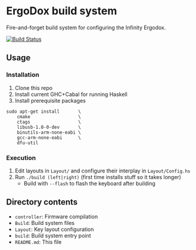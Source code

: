 ErgoDox build system
====================

Fire-and-forget build system for configuring the Infinity Ergodox.

[![Build Status](https://travis-ci.org/quchen/ErgoDox.svg?branch=master)](https://travis-ci.org/quchen/ErgoDox)



Usage
-----

### Installation

1. Clone this repo
2. Install current GHC+Cabal for running Haskell
3. Install prerequisite packages

  ```
  sudo apt-get install       \
      cmake                  \
      ctags                  \
      libusb-1.0-0-dev       \
      binutils-arm-none-eabi \
      gcc-arm-none-eabi      \
      dfu-util
  ```

### Execution

1. Edit layouts in `Layout/` and configure their interplay in
   `Layout/Config.hs`
2. Run `./build (left|right)` (first time installs stuff so it takes longer)
    - Build with `--flash` to flash the keyboard after building



Directory contents
------------------

- `controller`: Firmware compilation
- `Build`: Build system files
- `Layout`: Key layout configuration
- `build`: Build system entry point
- `README.md`: This file
